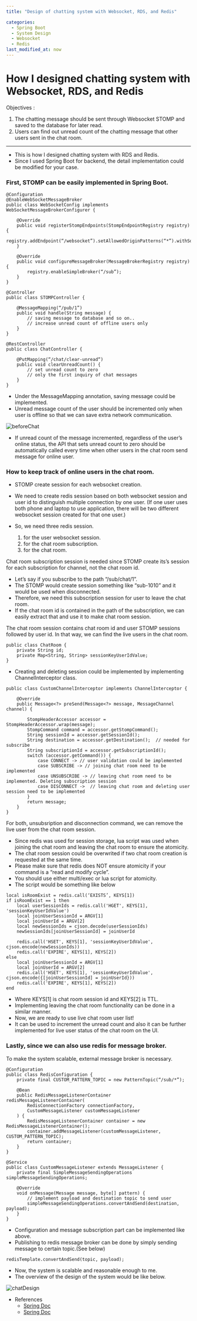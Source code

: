 ```yaml
---
title: "Design of chatting system with Websocket, RDS, and Redis"

categories: 
  - Spring Boot
  - System Design
  - Websocket
  - Redis
last_modified_at: now
---
```

# How I designed chatting system with Websocket, RDS, and Redis 
Objectives : 
  1. The chatting message should be sent through Websocket STOMP and saved to the database for later read. 
  2. Users can find out unread count of the chatting message that other users sent in the chat room.
---
- This is how I designed chatting system with RDS and Redis. 
- Since I used Spring Boot for backend, the detail implementation could be modified for your case.

### First, STOMP can be easily implemented in Spring Boot.

```
@Configuration
@EnableWebSocketMessageBroker
public class WebSocketConfig implements WebSocketMessageBrokerConfigurer {

	@Override
	public void registerStompEndpoints(StompEndpointRegistry registry) {
		registry.addEndpoint(“/websocket”).setAllowedOriginPatterns(“*”).withSockJS();
	}

	@Override
	public void configureMessageBroker(MessageBrokerRegistry registry) {
		registry.enableSimpleBroker(“/sub”);
	}
}

@Controller
public class STOMPController {

	@MessageMapping(“/pub/1”)
	public void handle(String message) {
		// saving message to database and so on..
		// increase unread count of offline users only
	}
}

@RestController
public class ChatController {

	@PutMapping(“/chat/clear-unread“)
	public void clearUnreadCount() {
		// set unread count to zero
		// only the first inquiry of chat messages
	}
}
```

- Under the MessageMapping annotation, saving message could be implemented. 
- Unread message count of the user should be incremented only when user is offline so that we can save extra network communication. 

![beforeChat](/assets/images/beforeChat.png)

- If unread count of the message incremented, regardless of the user’s online status, the API that sets unread count to zero should be automatically called every time when other users in the chat room send message for online user. 

### How to keep track of online users in the chat room.
- STOMP create session for each websocket creation. 
- We need to create redis session based on both websocket session and user id to distinguish multiple connection by one user. (If one user uses both phone and laptop to use application, there will be two different websocket session created for that one user.)

- So, we need three redis session. 
  1. for the user websocket session. 
  2. for the chat room subscription. 
  3. for the chat room.

Chat room subscription session is needed since STOMP create its’s session for each subscription for channel, not the chat room id.  
  
- Let’s say if you subscribe to the path “/sub/chat/1”.
- The STOMP would create session something like “sub-1010” and it would be used when disconnected.
- Therefore, we need this subscription session for user to leave the chat room.
- If the chat room id is contained in the path of the subscription, we can easily extract that and use it to make chat room session.

The chat room session contains chat room id and user STOMP sessions followed by user id. In that way, we can find the live users in the chat room. 

```
public class ChatRoom {
	private String id;
	private Map<String, String> sessionKeyUserIdValue;
}
```

- Creating and deleting session could be implemented by implementing ChannelInterceptor class.

```
public class CustomChannelInterceptor implements ChannelInterceptor {

	@Override
	public Message<?> preSend(Message<?> message, MessageChannel channel) {
		
		StompHeaderAccessor accessor = StompHeaderAccessor.wrap(message);
		StompCommand command = accessor.getStompCommand();
		String sessionId = accessor.getSessionId();
		String destination = accessor.getDestination();  // needed for subscribe
		String subscriptionId = accessor.getSubscriptionId();
		switch (accessor.getCommand()) {
			case CONNECT -> // user validation could be implemented
			case SUBSCRIBE -> // joining chat room need to be implemented
			case UNSUBSCRIBE -> // leaving chat room need to be implemented. Deleting subscription session
			case DISCONNECT ->  // leaving chat room and deleting user session need to be implemented
		}
		return message;
	}
}
```

For both, unsubsription and disconnection command, we can remove the live user from the chat room session.  
- Since redis was used for session storage, lua script was used when joining the chat room and leaving the chat room to ensure the atomicity.
- The chat room session could be overwrited if two chat room creation is requested at the same time.
- Please make sure that redis does NOT ensure atomicity if your command is a “read and modify cycle”.
- You should use either multi/exec or lua script for atomicity.  
- The script would be something like below

```
local isRoomExist = redis.call(‘EXISTS’, KEYS[1])
if isRoomExist == 1 then
	local userSessionIds = redis.call('HGET', KEYS[1], 'sessionKeyUserIdValue')
	local joinUserSessionId = ARGV[1]
	local joinUserId = ARGV[2]
	local newSessionIds = cjson.decode(userSessionIds)
	newSessionIds[joinUserSessionId] = joinUserId

	redis.call('HSET', KEYS[1], 'sessionKeyUserIdValue', cjson.encode(newSessionIds))
	redis.call('EXPIRE', KEYS[1], KEYS[2])
else
	local joinUserSessionId = ARGV[1]
	local joinUserId = ARGV[2]
	redis.call('HSET', KEYS[1], 'sessionKeyUserIdValue', cjson.encode({[joinUserSessionId] = joinUserId}))
	redis.call('EXPIRE', KEYS[1], KEYS[2])
end
```

- Where KEYS[1] is chat room session id and KEYS[2] is TTL.
- Implementing leaving the chat room functionality can be done in a similar manner.
- Now, we are ready to use live chat room user list!
- It can be used to increment the unread count and also it can be further implemented for live user status of the chat room on the UI.  

### Lastly, since we can also use redis for message broker. 
To make the system scalable, external message broker is necessary. 

```
@Configuration
public class RedisConfiguration {
	private final CUSTOM_PATTERN_TOPIC = new PatternTopic(“/sub/*”);
	
	@Bean
	public RedisMessageListenerContainer redisMessageListenerContainer(
		RedisConnectionFactory connectionFactory,
		CustomMessageListener customMessageListener
	) {
		RedisMessageListenerContainer container = new RedisMessageListenerContainer();
		container.addMessageListener(customMessageListener, CUSTOM_PATTERN_TOPIC);
		return container;
	}
}

@Service
public class CustomMessageListener extends MessageListener {
	private final SimpleMessageSendingOperations simpleMessageSendingOperations;

	@Override
	void onMessage(Message message, byte[] pattern) {
		// implement payload and destination topic to send user
		simpleMessageSendingOperations.convertAndSend(destination, payload);
	}
}
```

- Configuration and message subscription part can be implemented like above. 
- Publishing to redis message broker can be done by simply sending message to certain topic.(See below)  

```
redisTemplate.convertAndSend(topic, payload);
```

- Now, the system is scalable and reasonable enough to me.
- The overview of the design of the system would be like below.

![chatDesign](/assets/images/finalChat.png)

* References
  * [Spring Doc](https://docs.spring.io/spring-framework/reference/web/websocket/stomp/message-flow.html)
  * [Spring Doc](https://docs.spring.io/spring-framework/reference/web/websocket/stomp/interceptors.html)
